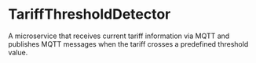 # TariffThresholdDetector
A microservice that receives current tariff information via MQTT and publishes MQTT messages when the tariff crosses a predefined threshold value.

